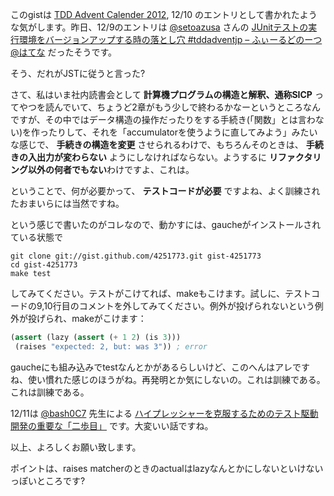 このgistは [TDD Advent Calender 2012](http://atnd.org/events/33846), 12/10 のエントリとして書かれたような気がします。昨日、12/9のエントリは [@setoazusa](https://twitter.com/setoazusa) さんの [JUnitテストの実行環境をバージョンアップする時の落とし穴 #tddadventjp – ふぃーるどのーつ@はてな](http://d.hatena.ne.jp/setoazusa/20121209/1355056720) だったそうです。

そう、だれがJSTに従うと言った?

さて、私はいま社内読書会として **計算機プログラムの構造と解釈、通称SICP** ってやつを読んでいて、ちょうど2章がもう少しで終わるかなーというところなんですが、その中ではデータ構造の操作だったりをする手続き(「関数」とは言わない)を作ったりして、それを「accumulatorを使うように直してみよう」みたいな感じで、 **手続きの構造を変更** させられるわけで、もちろんそのときは、 **手続きの入出力が変わらない** ようにしなければならない。ようするに **リファクタリング以外の何者でもない**わけですよ、これは。

ということで、何が必要かって、 **テストコードが必要** ですよね、よく訓練されたおまいらには当然ですね。

という感じで書いたのがコレなので、動かすには、gaucheがインストールされている状態で

```
git clone git://gist.github.com/4251773.git gist-4251773
cd gist-4251773
make test
```

してみてください。テストがこけてれば、makeもこけます。試しに、テストコードの9,10行目のコメントを外してみてください。例外が投げられないという例外が投げられ、makeがこけます：

```scheme
(assert (lazy (assert (+ 1 2) (is 3)))
 (raises "expected: 2, but: was 3")) ; error
```

gaucheにも組み込みでtestなんとかがあるらしいけど、このへんはアレですね、使い慣れた感じのほうがね。再発明とか気にしないの。これは訓練である。これは訓練である。

12/11は [@bash0C7](http://twitter.com/bash0C7) 先生による [ハイプレッシャーを克服するためのテスト駆動開発の重要な「二歩目」](http://d.hatena.ne.jp/bash0C7/20121211/TddAdventJp) です。大変いい話ですね。

以上、よろしくお願い致します。

ポイントは、raises matcherのときのactualはlazyなんとかにしないといけないっぽいところです?